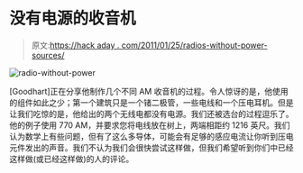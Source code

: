 # 没有电源的收音机

> 原文:[https://hack aday . com/2011/01/25/radios-without-power-sources/](https://hackaday.com/2011/01/25/radios-without-power-sources/)

![](../Images/d36ab6cacaa72bc4c2abcc42bb817f04.png "radio-without-power")

[Goodhart]正在分享他制作几个不同 AM 收音机的过程。令人惊讶的是，他使用的组件如此之少；第一个建筑只是一个锗二极管，一些电线和一个压电耳机。但是让我们吃惊的是，他给出的两个无线电都没有电源。我们还被选台的过程逗乐了。他的例子使用 770 AM，并要求您将电线放在树上，两端相距约 1216 英尺。我们认为数学上有些问题，但有了这么多导体，可能会有足够的感应电流让你听到压电元件发出的声音。我们不认为我们会很快尝试这样做，但我们希望听到你们中已经这样做(或已经这样做)的人的评论。